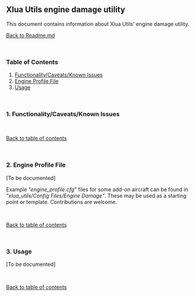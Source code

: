 ## Xlua Utils engine damage utility

This document contains information about Xlua Utils' engine damage utility.

[Back to Readme.md](../README.md) 

&nbsp;

<a name="toc"></a>
### Table of Contents
1. [Functionality/Caveats/Known Issues](#1)  
2. [Engine Profile File](#2)   
3. [Usage](#3)   

&nbsp; 

### 1. Functionality/Caveats/Known Issues



&nbsp;

[Back to table of contents](#toc)

&nbsp;

### 2. Engine Profile File

[To be documented]

Example _"engine_profile.cfg"_ files for some add-on aircraft can be found in _"xlua_utils/Config Files/Engine Damage"_. These may be used as a starting point or template. Contributions are welcome.

&nbsp;

[Back to table of contents](#toc)

&nbsp;

### 3. Usage

[To be documented]

&nbsp;

[Back to table of contents](#toc)

&nbsp; 
 
